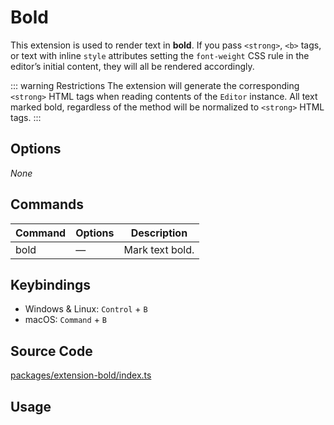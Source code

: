 # Bold
This extension is used to render text in **bold**. If you pass `<strong>`, `<b>` tags, or text with inline `style` attributes setting the `font-weight` CSS rule in the editor’s initial content, they will all be rendered accordingly.

::: warning Restrictions
The extension will generate the corresponding `<strong>` HTML tags when reading contents of the `Editor` instance. All text marked bold, regardless of the method will be normalized to `<strong>` HTML tags.
:::

## Options
*None*

## Commands
| Command | Options | Description |
| ------ | ---- | ---------------- |
| bold | — | Mark text bold. |

## Keybindings
* Windows & Linux: `Control` + `B`
* macOS: `Command` + `B`

## Source Code
[packages/extension-bold/index.ts](https://github.com/ueberdosis/tiptap-next/blob/main/packages/extension-bold/index.ts)

## Usage
<Demo name="Extensions/Bold" highlight="3-5,17,36" />